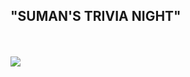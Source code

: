 <html>
 <head>
  <meta charset="utf-8">
  <meta name="viewport" content="width=device-width, initial-scale=1">
  </head>
    <title>SUMAN'S TRIVIA NIGHT</title>
    <body>
    <h2>"SUMAN'S TRIVIA NIGHT"</h2>
    <br>
    <br>
    <img src="https://media4.giphy.com/media/HflmE0fm2z73wCzAXV/giphy.gif?cid=6c09b952nxeuoux52en965wiwir8ssk1lwdz2o2e68wttaiv&ep=v1_stickers_related&rid=giphy.gif&ct=s">

 </body>
</html>
